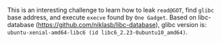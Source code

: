 This is an interesting challenge to learn how to leak `read@GOT`, find `glibc` base address, and execute `execve` found by `One Gadget`. Based on libc-database (https://github.com/niklasb/libc-database), glibc version is: `ubuntu-xenial-amd64-libc6 (id libc6_2.23-0ubuntu10_amd64)`.
